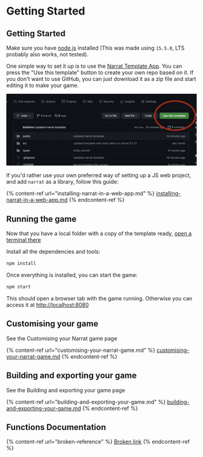 # Getting Started

## Getting Started

Make sure you have [node.js](https://nodejs.org/en/) installed (This was made using `15.5.0`, LTS probably also works, not tested).

One simple way to set it up is to use the [Narrat Template App](https://github.com/nialna/narrat-template). You can press the "Use this template" button to create your own repo based on it. If you don't want to use GitHub, you can just download it as a zip file and start editing it to make your game.

![](<../.gitbook/assets/image (2).png>)

If you'd rather use your own preferred way of setting up a JS web project, and add `narrat` as a library, follow this guide:

{% content-ref url="installing-narrat-in-a-web-app.md" %}
[installing-narrat-in-a-web-app.md](installing-narrat-in-a-web-app.md)
{% endcontent-ref %}

## Running the game

Now that you have a local folder with a copy of the template ready, [open a terminal there](https://www.groovypost.com/howto/open-command-window-terminal-window-specific-folder-windows-mac-linux/)

Install all the dependencies and tools:

```bash
npm install
```

Once everything is installed, you can start the game:

```bash
npm start
```

This should open a browser tab with the game running. Otherwise you can access it at [http://localhost:8080](http://localhost:8080)

## Customising your game

See the Customising your Narrat game page

{% content-ref url="customising-your-narrat-game.md" %}
[customising-your-narrat-game.md](customising-your-narrat-game.md)
{% endcontent-ref %}

## Building and exporting your game

See the Building and exporting your game page

{% content-ref url="building-and-exporting-your-game.md" %}
[building-and-exporting-your-game.md](building-and-exporting-your-game.md)
{% endcontent-ref %}

## Functions Documentation

{% content-ref url="broken-reference" %}
[Broken link](broken-reference)
{% endcontent-ref %}

